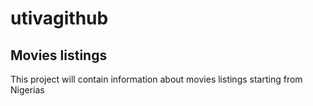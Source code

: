 # utivagithub
## Movies listings
This project will contain information about movies listings starting from Nigerias